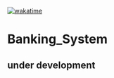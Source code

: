 [![wakatime](https://wakatime.com/badge/github/sachinsubugade/Banking_System.svg)](https://wakatime.com/badge/github/sachinsubugade/Banking_System)
# Banking_System
## under development

